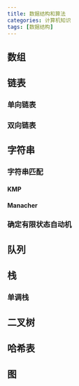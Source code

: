 ```yaml
---
title: 数据结构和算法
categories: 计算机知识
tags: [数据结构]
---
```


## 数组

## 链表

### 单向链表

### 双向链表

## 字符串

### 字符串匹配

#### KMP

#### Manacher

### 确定有限状态自动机

## 队列

## 栈

### 单调栈

## 二叉树

## 哈希表

## 图